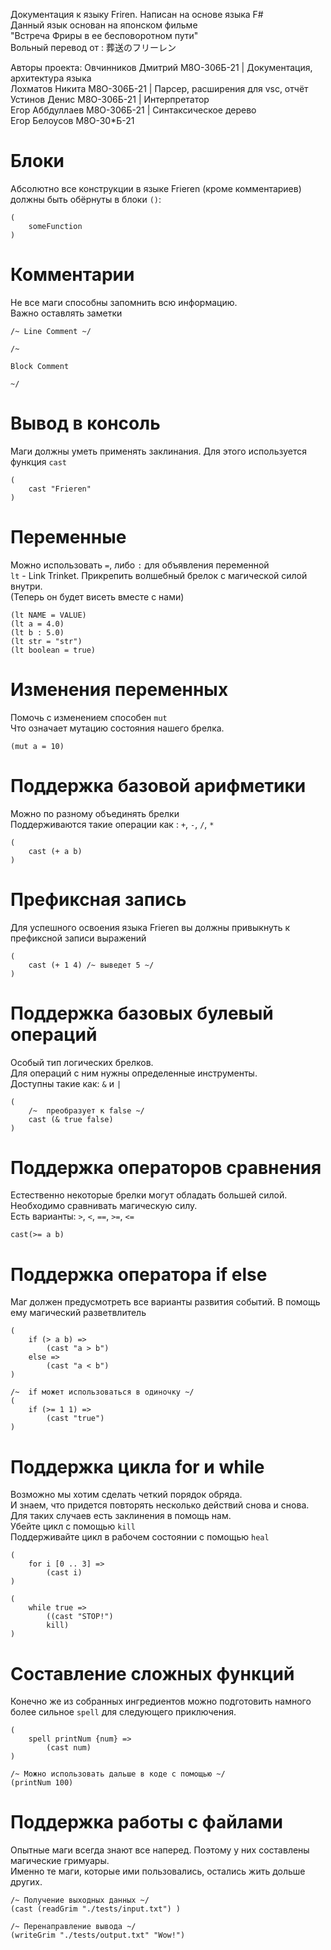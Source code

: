 Документация к языку Friren. Написан на основе языка F#  
Данный язык основан на японском фильме   
"Встреча Фриры в ее бесповоротном пути"  
Вольный перевод от : 葬送のフリーレン  

Авторы проекта:
Овчинников Дмитрий М8О-306Б-21   | Документация, архитектура языка  
Лохматов Никита М8О-306Б-21      | Парсер, расширения для vsc, отчёт
Устинов Денис М8О-306Б-21        | Интерпретатор  
Егор Аббдуллаев М8О-306Б-21      | Синтаксическое дерево   
Егор Белоусов М8О-30*Б-21

# Блоки
Абсолютно все конструкции в языке Frieren (кроме комментариев) должны быть обёрнуты в
блоки `()`:

```
(
    someFunction
)
```

# Комментарии 
Не все маги способны запомнить всю информацию.  
Важно оставлять заметки  

```
/~ Line Comment ~/

/~

Block Comment

~/
```

# Вывод в консоль 
Маги должны уметь применять заклинания. Для этого используется функция `cast`

```
(
    cast "Frieren"
)
```

# Переменные 
Можно использовать `=`, либо `:` для объявления переменной  
`lt` - Link Trinket. Прикрепить волшебный брелок с магической силой внутри.   
(Теперь он будет висеть вместе с нами)

```
(lt NAME = VALUE)
(lt a = 4.0)
(lt b : 5.0)
(lt str = "str")
(lt boolean = true)
```

# Изменения переменных
Помочь с изменением способен `mut`  
Что означает мутацию состояния нашего брелка.

```
(mut a = 10)
```

# Поддержка базовой арифметики
Можно по разному объединять брелки  
Поддерживаются такие операции как :  `+`, `-`, `/`, `*`  

```
(
    cast (+ a b)
)
```

# Префиксная запись
Для успешного освоения языка Frieren вы должны привыкнуть к префиксной записи выражений

```
(
    cast (+ 1 4) /~ выведет 5 ~/
)
```

# Поддержка базовых булевый операций
Особый тип логических брелков.  
Для операций с ним нужны определенные инструменты.   
Доступны такие как: `&` и `|`

```
(
    /~  преобразует к false ~/
    cast (& true false)
)
```

# Поддержка операторов сравнения
Естественно некоторые брелки могут обладать большей силой.  
Необходимо сравнивать магическую силу.  
Есть варианты: `>`, `<`, `==`, `>=`, `<=`

```
cast(>= a b)
```

# Поддержка оператора if else  
Маг должен предусмотреть все варианты развития событий. В помощь ему магический разветвлитель

```
(
    if (> a b) =>
        (cast "a > b")
    else =>
        (cast "a < b")
)

/~  if может использоваться в одиночку ~/
(
    if (>= 1 1) =>
        (cast "true")
)
```

# Поддержка цикла for и while
Возможно мы хотим сделать четкий порядок обряда.  
И знаем, что придется повторять несколько действий снова и снова.  
Для таких случаев есть заклинения в помощь нам.  
Убейте цикл с помощью `kill`    
Поддерживайте цикл в рабочем состоянии с помощью `heal`

```
(
    for i [0 .. 3] =>
        (cast i)
)

(
    while true =>
        ((cast "STOP!")
        kill)
)
```

# Cоставление сложных функций
Конечно же из собранных ингредиентов можно подготовить намного более сильное `spell` для следующего приключения.

```
(
    spell printNum {num} =>
        (cast num)
)

/~ Можно использовать дальше в коде с помощью ~/
(printNum 100)
```

# Поддержка работы с файлами
Опытные маги всегда знают все наперед. Поэтому у них составлены магические гримуары.  
Именно те маги, которые ими пользовались, остались жить дольше других.

```
/~ Получение выходных данных ~/
(cast (readGrim "./tests/input.txt") )

/~ Перенаправление вывода ~/
(writeGrim "./tests/output.txt" "Wow!")
```
